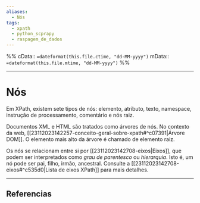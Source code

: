 ```yaml
---
aliases:
  - Nós
tags:
  - xpath
  - python_scprapy
  - raspagem_de_dados
---
```

%%
cData:: `=dateformat(this.file.ctime, "dd-MM-yyyy")`
mData:: `=dateformat(this.file.mtime, "dd-MM-yyyy")`
%%

___
# Nós

Em XPath, existem sete tipos de nós: elemento, atributo, texto, namespace, instrução de processamento, comentário e nós raiz.

Documentos XML e HTML são tratados como árvores de nós. No contexto da web, [[23112023142257-conceito-geral-sobre-xpath#^c07391|Árvore DOM]]. O elemento mais alto da árvore é chamado de elemento raiz.

Os nós se relacionam entre si por [[23112023142708-eixos|Eixos]], que podem ser interpretados como *grau de parentesco* ou *hierarquia*. Isto é, um nó pode ser pai, filho, irmão, ancestral. Consulte a [[23112023142708-eixos#^c535d0|Lista de eixos XPath]] para mais detalhes.

---
## Referencias